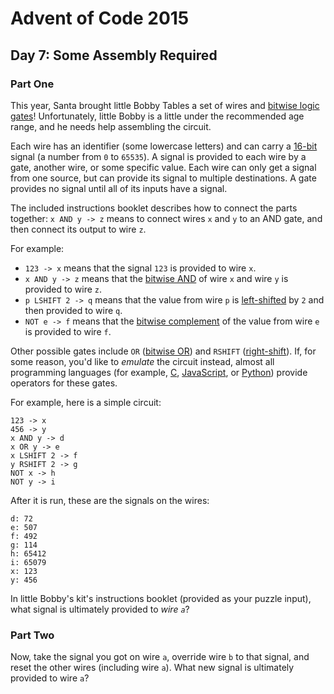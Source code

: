 # Advent of Code 2015

## Day 7: Some Assembly Required

### Part One

This year, Santa brought little Bobby Tables a set of wires and [bitwise logic
gates][1]!  Unfortunately, little Bobby is a little under the recommended age
range, and he needs help assembling the circuit.

[1]: https://en.wikipedia.org/wiki/Bitwise_operation

Each wire has an identifier (some lowercase letters) and can carry a
[16-bit][2] signal (a number from `0` to `65535`).  A signal is provided to
each wire by a gate, another wire, or some specific value.  Each wire can only
get a signal from one source, but can provide its signal to multiple
destinations.  A gate provides no signal until all of its inputs have a signal.

[2]: https://en.wikipedia.org/wiki/16-bit

The included instructions booklet describes how to connect the parts together:
`x AND y -> z` means to connect wires `x` and `y` to an AND gate, and then
connect its output to wire `z`.

For example:

- `123 -> x` means that the signal `123` is provided to wire `x`.
- `x AND y -> z` means that the [bitwise AND][3] of wire `x` and wire `y` is
  provided to wire `z`.
- `p LSHIFT 2 -> q` means that the value from wire `p` is [left-shifted][4] by
  `2` and then provided to wire `q`.
- `NOT e -> f` means that the [bitwise complement][5] of the value from wire
  `e` is provided to wire `f`.

[3]: https://en.wikipedia.org/wiki/Bitwise_operation#AND
[4]: https://en.wikipedia.org/wiki/Logical_shift
[5]: https://en.wikipedia.org/wiki/Bitwise_operation#NOT

Other possible gates include `OR` ([bitwise OR][6]) and `RSHIFT`
([right-shift][7]).  If, for some reason, you'd like to *emulate* the circuit
instead, almost all programming languages (for example, [C][8],
[JavaScript][9], or [Python][10]) provide operators for these gates.

[6]: https://en.wikipedia.org/wiki/Bitwise_operation#OR
[7]: https://en.wikipedia.org/wiki/Logical_shift
[8]: https://en.wikipedia.org/wiki/Bitwise_operations_in_C
[9]: https://developer.mozilla.org/en-US/docs/Web/JavaScript/Reference/Operators/Bitwise_Operators
[10]: https://wiki.python.org/moin/BitwiseOperators

For example, here is a simple circuit:

```
123 -> x
456 -> y
x AND y -> d
x OR y -> e
x LSHIFT 2 -> f
y RSHIFT 2 -> g
NOT x -> h
NOT y -> i
```

After it is run, these are the signals on the wires:

```
d: 72
e: 507
f: 492
g: 114
h: 65412
i: 65079
x: 123
y: 456
```

In little Bobby's kit's instructions booklet (provided as your
puzzle input), what signal is ultimately provided to *wire `a`*?

### Part Two

Now, take the signal you got on wire `a`, override wire `b` to
that signal, and reset the other wires (including wire `a`).
What new signal is ultimately provided to wire `a`?

